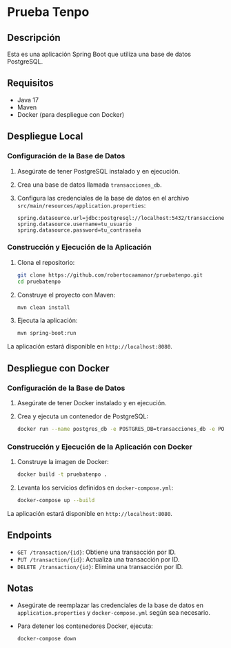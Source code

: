 # Prueba Tenpo

## Descripción

Esta es una aplicación Spring Boot que utiliza una base de datos PostgreSQL.

## Requisitos

- Java 17
- Maven
- Docker (para despliegue con Docker)

## Despliegue Local

### Configuración de la Base de Datos

1. Asegúrate de tener PostgreSQL instalado y en ejecución.
2. Crea una base de datos llamada `transacciones_db`.
3. Configura las credenciales de la base de datos en el archivo `src/main/resources/application.properties`:

    ```properties
    spring.datasource.url=jdbc:postgresql://localhost:5432/transacciones_db
    spring.datasource.username=tu_usuario
    spring.datasource.password=tu_contraseña
    ```

### Construcción y Ejecución de la Aplicación

1. Clona el repositorio:

    ```sh
    git clone https://github.com/robertocaamanor/pruebatenpo.git
    cd pruebatenpo
    ```

2. Construye el proyecto con Maven:

    ```sh
    mvn clean install
    ```

3. Ejecuta la aplicación:

    ```sh
    mvn spring-boot:run
    ```

La aplicación estará disponible en `http://localhost:8080`.

## Despliegue con Docker

### Configuración de la Base de Datos

1. Asegúrate de tener Docker instalado y en ejecución.
2. Crea y ejecuta un contenedor de PostgreSQL:

    ```sh
    docker run --name postgres_db -e POSTGRES_DB=transacciones_db -e POSTGRES_USER=user -e POSTGRES_PASSWORD=password -p 5432:5432 -d postgres:13
    ```

### Construcción y Ejecución de la Aplicación con Docker

1. Construye la imagen de Docker:

    ```sh
    docker build -t pruebatenpo .
    ```

2. Levanta los servicios definidos en `docker-compose.yml`:

    ```sh
    docker-compose up --build
    ```

La aplicación estará disponible en `http://localhost:8080`.

## Endpoints

- `GET /transaction/{id}`: Obtiene una transacción por ID.
- `PUT /transaction/{id}`: Actualiza una transacción por ID.
- `DELETE /transaction/{id}`: Elimina una transacción por ID.

## Notas

- Asegúrate de reemplazar las credenciales de la base de datos en `application.properties` y `docker-compose.yml` según sea necesario.
- Para detener los contenedores Docker, ejecuta:

    ```sh
    docker-compose down
    ```